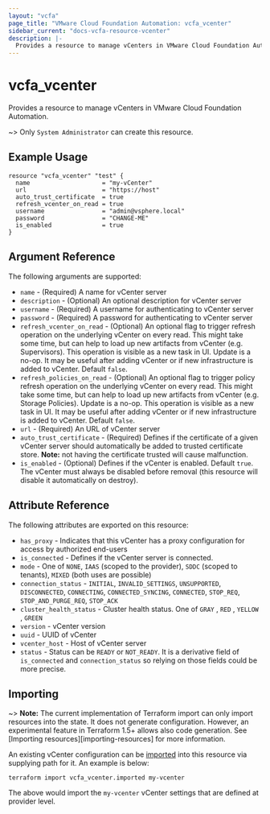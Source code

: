 ```yaml
---
layout: "vcfa"
page_title: "VMware Cloud Foundation Automation: vcfa_vcenter"
sidebar_current: "docs-vcfa-resource-vcenter"
description: |-
  Provides a resource to manage vCenters in VMware Cloud Foundation Automation.
---
```


# vcfa\_vcenter

Provides a resource to manage vCenters in VMware Cloud Foundation Automation.

~> Only `System Administrator` can create this resource.

## Example Usage

```hcl
resource "vcfa_vcenter" "test" {
  name                    = "my-vCenter"
  url                     = "https://host"
  auto_trust_certificate  = true
  refresh_vcenter_on_read = true
  username                = "admin@vsphere.local"
  password                = "CHANGE-ME"
  is_enabled              = true
}
```

## Argument Reference

The following arguments are supported:

- `name` - (Required) A name for vCenter server
- `description` - (Optional) An optional description for vCenter server
- `username` - (Required) A username for authenticating to vCenter server
- `password` - (Required) A password for authenticating to vCenter server
- `refresh_vcenter_on_read` - (Optional) An optional flag to trigger refresh operation on the
  underlying vCenter on every read. This might take some time, but can help to load up new artifacts
  from vCenter (e.g. Supervisors). This operation is visible as a new task in UI. Update is a no-op.
  It may be useful after adding vCenter or if new infrastructure is added to vCenter. Default
  `false`.
- `refresh_policies_on_read` - (Optional) An optional flag to trigger policy refresh operation on
  the underlying vCenter on every read. This might take some time, but can help to load up new
  artifacts from vCenter (e.g. Storage Policies). Update is a no-op. This operation is visible as a
  new task in UI. It may be useful after adding vCenter or if new infrastructure is added to
  vCenter. Default `false`. 
- `url` - (Required) An URL of vCenter server
- `auto_trust_certificate` - (Required) Defines if the certificate of a given vCenter server should
  automatically be added to trusted certificate store. **Note:** not having the certificate trusted
  will cause malfunction.
- `is_enabled` - (Optional) Defines if the vCenter is enabled. Default `true`. The vCenter must
  always be disabled before removal (this resource will disable it automatically on destroy).


## Attribute Reference

The following attributes are exported on this resource:

- `has_proxy` - Indicates that this vCenter has a proxy configuration for access by authorized
  end-users
- `is_connected` - Defines if the vCenter server is connected.
- `mode` - One of `NONE`, `IAAS` (scoped to the provider), `SDDC` (scoped to tenants), `MIXED` (both
  uses are possible)
- `connection_status` - `INITIAL`, `INVALID_SETTINGS`, `UNSUPPORTED`, `DISCONNECTED`, `CONNECTING`,
  `CONNECTED_SYNCING`, `CONNECTED`, `STOP_REQ`, `STOP_AND_PURGE_REQ`, `STOP_ACK`
- `cluster_health_status` - Cluster health status. One of `GRAY` , `RED` , `YELLOW` , `GREEN`
- `version` - vCenter version
- `uuid` - UUID of vCenter
- `vcenter_host` - Host of vCenter server
- `status` - Status can be `READY` or `NOT_READY`. It is a derivative field of `is_connected` and
  `connection_status` so relying on those fields could be more precise.

## Importing

~> **Note:** The current implementation of Terraform import can only import resources into the
state. It does not generate configuration. However, an experimental feature in Terraform 1.5+ allows
also code generation. See [Importing resources][importing-resources] for more information.

An existing vCenter configuration can be [imported][docs-import] into this resource via supplying
path for it. An example is below:

[docs-import]: https://www.terraform.io/docs/import/

```
terraform import vcfa_vcenter.imported my-vcenter
```

The above would import the `my-vcenter` vCenter settings that are defined at provider level.
